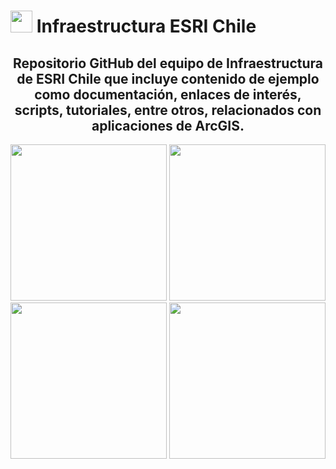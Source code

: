 #   <img src="https://yt3.ggpht.com/a/AATXAJwLs_9uMMY1ky9UJG5Wa85aKRF0l__7lRwjsg=s900-c-k-c0xffffffff-no-rj-mo" width="35"/> Infraestructura ESRI Chile

<div id="header" align="center">
  <h2>Repositorio GitHub del equipo de Infraestructura de ESRI Chile que incluye contenido de ejemplo como documentación, enlaces de interés, scripts, tutoriales, entre otros, relacionados con aplicaciones de ArcGIS.</h2>
    <img src="https://www.esri.com/about/newsroom/wp-content/uploads/2022/03/construction-waste-wherenext-article-1920x10809-1.jpg" width="250"/> <img src="https://www.esri.com/content/dam/esrisites/en-us/infrastructure-management/assets/infrastructure-management-overview-tab-2.png" width="250"/> <img src="https://www.esri.com/content/dam/esrisites/en-us/infrastructure-management/assets/infrastructure-management-overview-tab-transportation.png" width="250"/> <img src="https://www.esri.com/content/dam/esrisites/en-us/infrastructure-management/assets/infrastructure-management-overview-tab-3.png" width="250"/>
</div>
